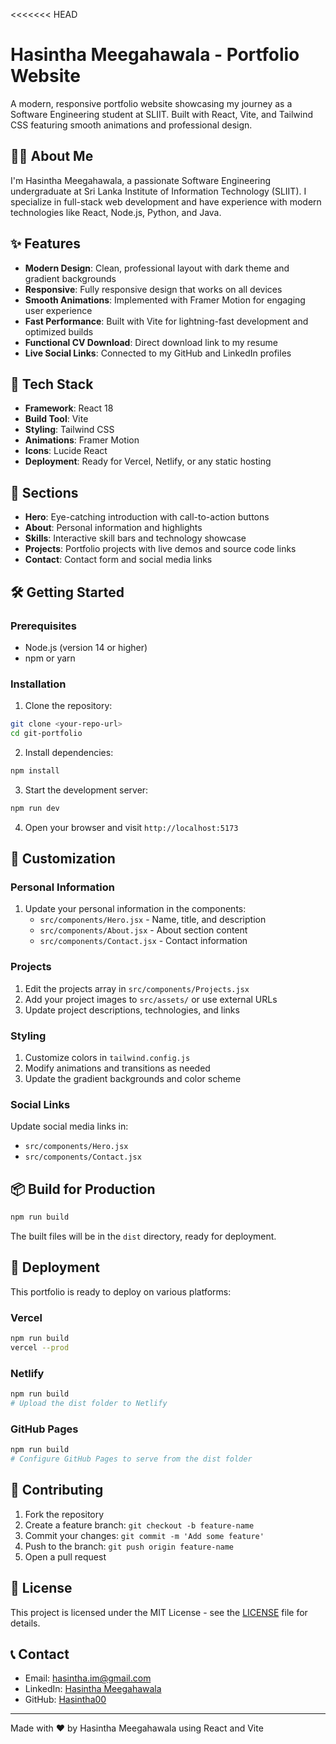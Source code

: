 <<<<<<< HEAD
# Hasintha Meegahawala - Portfolio Website

A modern, responsive portfolio website showcasing my journey as a Software Engineering student at SLIIT. Built with React, Vite, and Tailwind CSS featuring smooth animations and professional design.

## 👨‍💻 About Me

I'm Hasintha Meegahawala, a passionate Software Engineering undergraduate at Sri Lanka Institute of Information Technology (SLIIT). I specialize in full-stack web development and have experience with modern technologies like React, Node.js, Python, and Java.

## ✨ Features

- **Modern Design**: Clean, professional layout with dark theme and gradient backgrounds
- **Responsive**: Fully responsive design that works on all devices
- **Smooth Animations**: Implemented with Framer Motion for engaging user experience
- **Fast Performance**: Built with Vite for lightning-fast development and optimized builds
- **Functional CV Download**: Direct download link to my resume
- **Live Social Links**: Connected to my GitHub and LinkedIn profiles

## 🚀 Tech Stack

- **Framework**: React 18
- **Build Tool**: Vite
- **Styling**: Tailwind CSS
- **Animations**: Framer Motion
- **Icons**: Lucide React
- **Deployment**: Ready for Vercel, Netlify, or any static hosting

## 📱 Sections

- **Hero**: Eye-catching introduction with call-to-action buttons
- **About**: Personal information and highlights
- **Skills**: Interactive skill bars and technology showcase
- **Projects**: Portfolio projects with live demos and source code links
- **Contact**: Contact form and social media links

## 🛠️ Getting Started

### Prerequisites

- Node.js (version 14 or higher)
- npm or yarn

### Installation

1. Clone the repository:
```bash
git clone <your-repo-url>
cd git-portfolio
```

2. Install dependencies:
```bash
npm install
```

3. Start the development server:
```bash
npm run dev
```

4. Open your browser and visit `http://localhost:5173`

## 📝 Customization

### Personal Information

1. Update your personal information in the components:
   - `src/components/Hero.jsx` - Name, title, and description
   - `src/components/About.jsx` - About section content
   - `src/components/Contact.jsx` - Contact information

### Projects

1. Edit the projects array in `src/components/Projects.jsx`
2. Add your project images to `src/assets/` or use external URLs
3. Update project descriptions, technologies, and links

### Styling

1. Customize colors in `tailwind.config.js`
2. Modify animations and transitions as needed
3. Update the gradient backgrounds and color scheme

### Social Links

Update social media links in:
- `src/components/Hero.jsx`
- `src/components/Contact.jsx`

## 📦 Build for Production

```bash
npm run build
```

The built files will be in the `dist` directory, ready for deployment.

## 🚀 Deployment

This portfolio is ready to deploy on various platforms:

### Vercel
```bash
npm run build
vercel --prod
```

### Netlify
```bash
npm run build
# Upload the dist folder to Netlify
```

### GitHub Pages
```bash
npm run build
# Configure GitHub Pages to serve from the dist folder
```

## 🤝 Contributing

1. Fork the repository
2. Create a feature branch: `git checkout -b feature-name`
3. Commit your changes: `git commit -m 'Add some feature'`
4. Push to the branch: `git push origin feature-name`
5. Open a pull request

## 📄 License

This project is licensed under the MIT License - see the [LICENSE](LICENSE) file for details.

## 📞 Contact

- Email: hasintha.im@gmail.com
- LinkedIn: [Hasintha Meegahawala](https://www.linkedin.com/in/hasintha-meegahawela-7a206b348/)
- GitHub: [Hasintha00](https://github.com/Hasintha00)

---

Made with ❤️ by Hasintha Meegahawala using React and Vite

